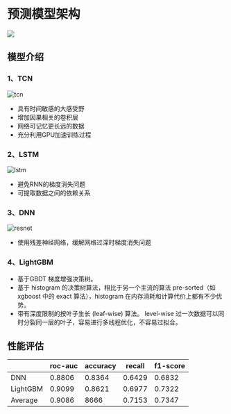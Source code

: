 # 预测模型架构

![](D:\Study\Project\citi_cup\Networker\citicup-model\机器学习模型.jpg)

## 模型介绍

### 1、TCN

![tcn](D:\Study\Project\citi_cup\Networker\citicup-model\tcn.jpg)

- 具有时间敏感的大感受野
- 增加因果相关的卷积层
- 网络可记忆更长远的数据
- 充分利用GPU加速训练过程



### 2、LSTM

![lstm](D:\Study\Project\citi_cup\Networker\citicup-model\lstm.jpg)



- 避免RNN的梯度消失问题
- 可提取数据之间的依赖关系



### 3、DNN

![resnet](D:\Study\Project\citi_cup\Networker\citicup-model\resnet.jpg)

- 使用残差神经网络，缓解网络过深时梯度消失问题



### 4、LightGBM

-  基于GBDT 梯度增强决策树。
-  基于 histogram 的决策树算法，相比于另一个主流的算法 pre-sorted（如 xgboost 中的 exact 算法），histogram 在内存消耗和计算代价上都有不少优势。
- 带有深度限制的按叶子生长 (leaf-wise) 算法。 level-wise 过一次数据可以同时分裂同一层的叶子，容易进行多线程优化，不容易过拟合。





## 性能评估

|          | roc-auc | accuracy | recall | f1-score |
| -------- | ------- | -------- | ------ | -------- |
| DNN      | 0.8806  | 0.8364   | 0.6429 | 0.6832   |
| LightGBM | 0.9099  | 0.8621   | 0.6977 | 0.7322   |
| Average  | 0.9086  | 8666     | 0.7153 | 0.7347   |

